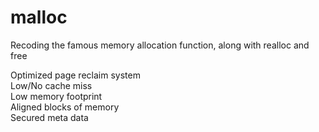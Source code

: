 # malloc

Recoding the famous memory allocation function, along with realloc and free

Optimized page reclaim system  
Low/No cache miss  
Low memory footprint  
Aligned blocks of memory  
Secured meta data  
